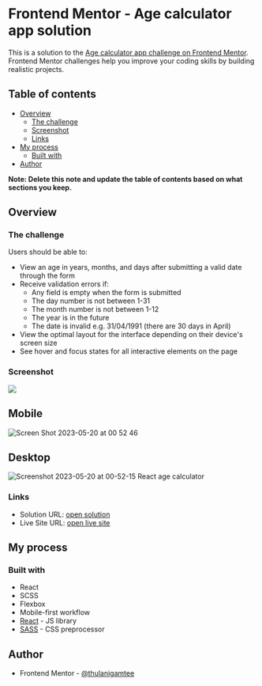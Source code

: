 # Frontend Mentor - Age calculator app solution

This is a solution to the [Age calculator app challenge on Frontend Mentor](https://www.frontendmentor.io/challenges/age-calculator-app-dF9DFFpj-Q). Frontend Mentor challenges help you improve your coding skills by building realistic projects.

## Table of contents

- [Overview](#overview)
  - [The challenge](#the-challenge)
  - [Screenshot](#screenshot)
  - [Links](#links)
- [My process](#my-process)
  - [Built with](#built-with)
- [Author](#author)

**Note: Delete this note and update the table of contents based on what sections you keep.**

## Overview

### The challenge

Users should be able to:

- View an age in years, months, and days after submitting a valid date through the form
- Receive validation errors if:
  - Any field is empty when the form is submitted
  - The day number is not between 1-31
  - The month number is not between 1-12
  - The year is in the future
  - The date is invalid e.g. 31/04/1991 (there are 30 days in April)
- View the optimal layout for the interface depending on their device's screen size
- See hover and focus states for all interactive elements on the page

### Screenshot

![](./screenshot.jpg)
## Mobile
![Screen Shot 2023-05-20 at 00 52 46](https://github.com/thulanigamtee/react-age-calculator/assets/76236208/535e1877-51d6-4875-b1d0-7918dc7f5b87)

## Desktop
![Screenshot 2023-05-20 at 00-52-15 React age calculator](https://github.com/thulanigamtee/react-age-calculator/assets/76236208/8b741c30-75b8-4312-8087-e6857106cf38)


### Links

- Solution URL: [open solution](https://www.frontendmentor.io/solutions/age-calculator-using-react-and-scss-TznfotMFb-)
- Live Site URL: [open live site](https://lustrous-axolotl-96ad39.netlify.app/)

## My process

### Built with

- React
- SCSS
- Flexbox
- Mobile-first workflow
- [React](https://reactjs.org/) - JS library
- [SASS](https://sass-lang.com/) - CSS preprocessor

## Author

- Frontend Mentor - [@thulanigamtee](https://www.frontendmentor.io/profile/thulanigamtee)

